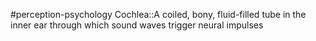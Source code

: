 #perception-psychology 
Cochlea::A coiled, bony, fluid-filled tube in the inner ear through which sound waves trigger neural impulses